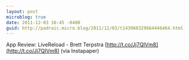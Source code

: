 ```yaml
---
layout: post
microblog: true
date: 2011-12-03 16:45 -0400
guid: http://padraic.micro.blog/2011/12/03/t143068329664446464.html
---
```

App Review: LiveReload - Brett Terpstra [http://t.co/Jj7QIVm8](http://t.co/Jj7QIVm8) (via Instapaper)
